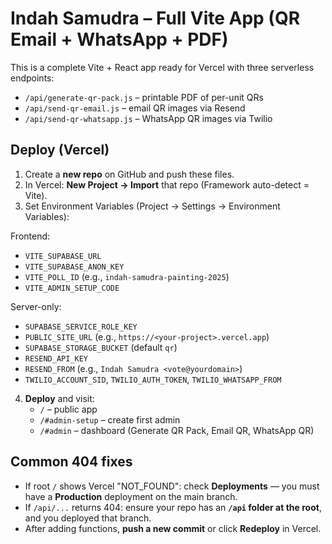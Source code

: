 
# Indah Samudra – Full Vite App (QR Email + WhatsApp + PDF)

This is a complete Vite + React app ready for Vercel with three serverless endpoints:
- `/api/generate-qr-pack.js` – printable PDF of per-unit QRs
- `/api/send-qr-email.js` – email QR images via Resend
- `/api/send-qr-whatsapp.js` – WhatsApp QR images via Twilio

## Deploy (Vercel)
1. Create a **new repo** on GitHub and push these files.
2. In Vercel: **New Project → Import** that repo (Framework auto-detect = Vite).
3. Set Environment Variables (Project → Settings → Environment Variables):

Frontend:
- `VITE_SUPABASE_URL`
- `VITE_SUPABASE_ANON_KEY`
- `VITE_POLL_ID` (e.g., `indah-samudra-painting-2025`)
- `VITE_ADMIN_SETUP_CODE`

Server-only:
- `SUPABASE_SERVICE_ROLE_KEY`
- `PUBLIC_SITE_URL` (e.g., `https://<your-project>.vercel.app`)
- `SUPABASE_STORAGE_BUCKET` (default `qr`)
- `RESEND_API_KEY`
- `RESEND_FROM` (e.g., `Indah Samudra <vote@yourdomain>`)
- `TWILIO_ACCOUNT_SID`, `TWILIO_AUTH_TOKEN`, `TWILIO_WHATSAPP_FROM`

4. **Deploy** and visit:
   - `/` – public app
   - `/#admin-setup` – create first admin
   - `/#admin` – dashboard (Generate QR Pack, Email QR, WhatsApp QR)

## Common 404 fixes
- If root `/` shows Vercel "NOT_FOUND": check **Deployments** — you must have a **Production** deployment on the main branch.
- If `/api/...` returns 404: ensure your repo has an **`/api` folder at the root**, and you deployed that branch.
- After adding functions, **push a new commit** or click **Redeploy** in Vercel.
